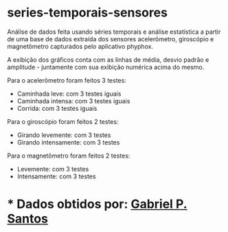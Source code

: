 # series-temporais-sensores
Análise de dados feita usando séries temporais e análise estatística a partir de uma base de dados extraída dos sensores acelerômetro, giroscópio e magnetômetro capturados pelo aplicativo phyphox.

A exibição dos gráficos conta com as linhas de média, desvio padrão e amplitude - juntamente com sua exibição numérica acima do mesmo.

Para o acelerômetro foram feitos 3 testes: 
* Caminhada leve: com 3 testes iguais
* Caminhada intensa: com 3 testes iguais
* Corrida: com 3 testes iguais

Para o giroscópio foram feitos 2 testes:
* Girando levemente: com 3 testes
* Girando intensamente: com 3 testes

Para o magnetômetro foram feitos 2 testes:
* Levemente: com 3 testes
* Intensamente: com 3 testes

# * Dados obtidos por: [Gabriel P. Santos](https://github.com/GabPSant)
